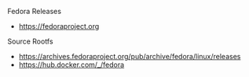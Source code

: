 Fedora Releases
* https://fedoraproject.org

Source Rootfs
* https://archives.fedoraproject.org/pub/archive/fedora/linux/releases
* https://hub.docker.com/_/fedora
